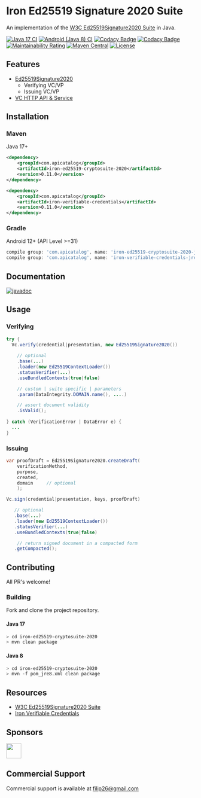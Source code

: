 # Iron Ed25519 Signature 2020 Suite

An implementation of the [W3C Ed25519Signature2020 Suite](https://www.w3.org/TR/vc-di-eddsa/#the-ed25519signature2020-suite) in Java.

[![Java 17 CI](https://github.com/filip26/iron-ed25519-cryptosuite-2020/actions/workflows/java17-build.yml/badge.svg)](https://github.com/filip26/iron-ed25519-cryptosuite-2020/actions/workflows/java17-build.yml)
[![Android (Java 8) CI](https://github.com/filip26/iron-ed25519-cryptosuite-2020/actions/workflows/java8-build.yml/badge.svg)](https://github.com/filip26/iron-ed25519-cryptosuite-2020/actions/workflows/java8-build.yml)
[![Codacy Badge](https://app.codacy.com/project/badge/Grade/806688cdb1d248e8b5cc2a67f6c2f0f8)](https://www.codacy.com/gh/filip26/iron-ed25519-cryptosuite-2020/dashboard?utm_source=github.com&amp;utm_medium=referral&amp;utm_content=filip26/iron-ed25519-cryptosuite-2020&amp;utm_campaign=Badge_Grade)
[![Codacy Badge](https://app.codacy.com/project/badge/Coverage/806688cdb1d248e8b5cc2a67f6c2f0f8)](https://www.codacy.com/gh/filip26/iron-ed25519-cryptosuite-2020/dashboard?utm_source=github.com&utm_medium=referral&utm_content=filip26/iron-ed25519-cryptosuite-2020&utm_campaign=Badge_Coverage)
[![Maintainability Rating](https://sonarcloud.io/api/project_badges/measure?project=filip26_iron-ed25519-cryptosuite-2020&metric=sqale_rating)](https://sonarcloud.io/dashboard?id=filip26_iron-ed25519-cryptosuite-2020)
[![Maven Central](https://img.shields.io/maven-central/v/com.apicatalog/iron-ed25519-cryptosuite-2020.svg?label=Maven%20Central)](https://search.maven.org/search?q=g:%22com.apicatalog%22%20AND%20a:%22iron-ed25519-cryptosuite-2020%22)
[![License](https://img.shields.io/badge/License-Apache%202.0-blue.svg)](https://opensource.org/licenses/Apache-2.0)

## Features
* [Ed25519Signature2020](https://www.w3.org/TR/vc-di-eddsa/#the-ed25519signature2020-suite)
  * Verifying VC/VP
  * Issuing VC/VP
* [VC HTTP API & Service](https://github.com/filip26/iron-vc-api)

## Installation

### Maven

Java 17+

```xml
<dependency>
    <groupId>com.apicatalog</groupId>
    <artifactId>iron-ed25519-cryptosuite-2020</artifactId>
    <version>0.11.0</version>
</dependency>

<dependency>
    <groupId>com.apicatalog</groupId>
    <artifactId>iron-verifiable-credentials</artifactId>
    <version>0.11.0</version>
</dependency>
```

### Gradle

Android 12+ (API Level >=31)

```gradle
compile group: 'com.apicatalog', name: 'iron-ed25519-cryptosuite-2020-jre8', version: '0.11.0'
compile group: 'com.apicatalog', name: 'iron-verifiable-credentials-jre8', version: '0.11.0'
```

## Documentation

[![javadoc](https://javadoc.io/badge2/com.apicatalog/iron-ed25519-cryptosuite-2020/javadoc.svg)](https://javadoc.io/doc/com.apicatalog/iron-ed25519-cryptosuite-2020)

## Usage

### Verifying 

```java
try {
  Vc.verify(credential|presentation, new Ed25519Signature2020())
      
    // optional
    .base(...)
    .loader(new Ed25519ContextLoader()) 
    .statusVerifier(...)
    .useBundledContexts(true|false)

    // custom | suite specific | parameters
    .param(DataIntegrity.DOMAIN.name(), ....)

    // assert document validity
    .isValid();
    
} catch (VerificationError | DataError e) {
  ...
}

```

### Issuing

```java
var proofDraft = Ed25519Signature2020.createDraft(
    verificationMethod,
    purpose,
    created,    
    domain     // optional
    );

Vc.sign(credential|presentation, keys, proofDraft)

   // optional
   .base(...)
   .loader(new Ed25519ContextLoader()) 
   .statusVerifier(...)
   .useBundledContexts(true|false)

    // return signed document in a compacted form
   .getCompacted();

```

## Contributing

All PR's welcome!

### Building

Fork and clone the project repository.

#### Java 17
```bash
> cd iron-ed25519-cryptosuite-2020
> mvn clean package
```

#### Java 8
```bash
> cd iron-ed25519-cryptosuite-2020
> mvn -f pom_jre8.xml clean package
```

## Resources
* [W3C Ed25519Signature2020 Suite](https://www.w3.org/TR/vc-di-eddsa/#the-ed25519signature2020-suite)
* [Iron Verifiable Credentials](https://github.com/filip26/iron-verifiable-credentials)

## Sponsors

<a href="https://github.com/digitalbazaar">
  <img src="https://avatars.githubusercontent.com/u/167436?s=200&v=4" width="40" />
</a> 

## Commercial Support
Commercial support is available at filip26@gmail.com
